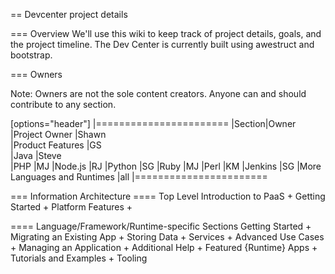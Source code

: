 == Devcenter project details

=== Overview
We'll use this wiki to keep track of project details, goals, and the project timeline. The Dev Center is currently built using awestruct and bootstrap.

=== Owners

Note: Owners are not the sole content creators. Anyone can and should contribute to any section.

[options="header"]
|=======================
|Section|Owner      
|Project Owner    |Shawn    
|Product Features    |GS    
|Java    |Steve     
|PHP    |MJ
|Node.js    |RJ
|Python    |SG
|Ruby    |MJ
|Perl    |KM
|Jenkins     |SG
|More Languages and Runtimes    |all
|=======================

=== Information Architecture
==== Top Level
Introduction to PaaS +
Getting Started +
Platform Features +

==== Language/Framework/Runtime-specific Sections
Getting Started +
Migrating an Existing App +
Storing Data +
Services +
Advanced Use Cases +
Managing an Application +
Additional Help +
Featured {Runtime} Apps +
Tutorials and Examples +
Tooling

